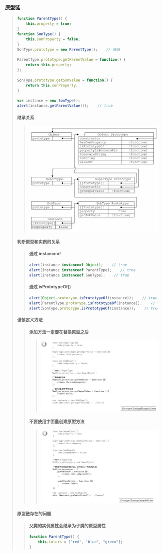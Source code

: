 ### 原型链

> ```js
> function ParentType() {
>     this.property = true;
> }
> function SonType() {
>     this.sonProperty = false;
> }
> SonType.prototype = new ParentType();    // 继承
>
> ParentType.prototype.getParentValue = function() {
>     return this.property;
> };
>
> SonType.prototype.getSonValue = function() {
>     return this.sonProperty;
> }
>
> var instance = new SonType();
> alert(instance.getParentValue());    // true
> ```
>
> #### 继承关系
>
> > ![](/assets/00032.jpg)
>
> #### 判断原型和实例的关系
>
> > #### 通过 instanceof
> >
> > ```js
> > alert(instance instanceof Object);    // true
> > alert(instance instanceof ParentType);    // true
> > alert(instance instanceof SonType);    // true
> > ```
> >
> > #### 通过 isPrototypeOf\(\)
> >
> > ```js
> > alert(Object.protorype.isPrototypeOf(instance));    // true
> > alert(ParentType.protorype.isPrototypeOf(instance));    // true
> > alert(SonType.protorype.isPrototypeOf(instance));    // true
> > ```
>
> #### 谨慎定义方法
>
> > #### 添加方法一定要在替换原型之后
> >
> > > ![](/assets/00040.jpg)
> >
> > #### 不要使用字面量创建原型方法
> >
> > > ![](/assets/00044.jpg)
>
> #### 原型链存在的问题
>
> > #### 父类的实例属性会继承为子类的原型属性
> >
> > ```js
> > function ParentType() {
> >     this.colors = ["red", "blue", "green"];
> > }
> > ```



